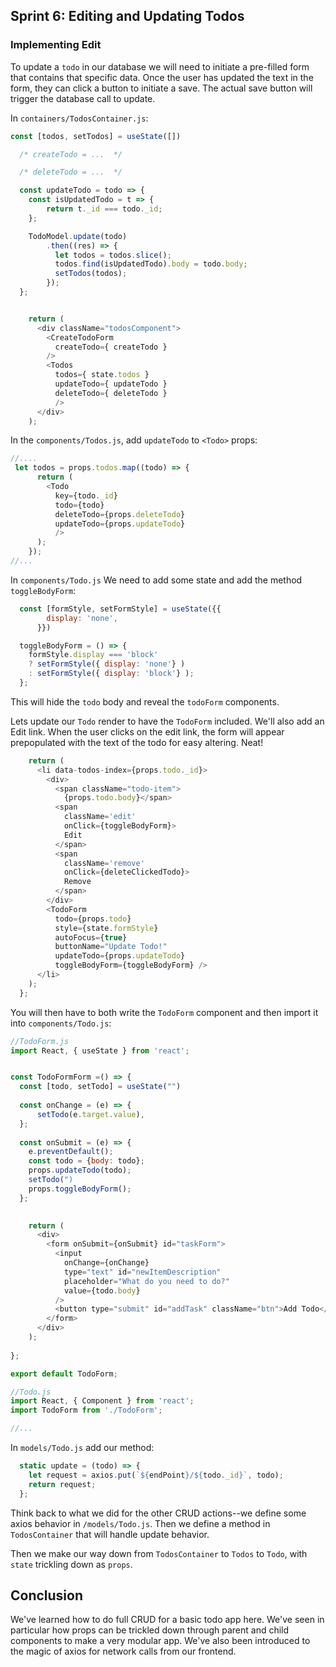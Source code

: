 ## Sprint 6: Editing and Updating Todos

### Implementing Edit

To update a `todo` in our database we will need to initiate a pre-filled form that contains that specific data.  Once the user has updated the text in the form, they can click a button to initiate a save. The actual save button will trigger the database call to update.  

In `containers/TodosContainer.js`:

```js
const [todos, setTodos] = useState([])

  /* createTodo = ...  */

  /* deleteTodo = ...  */

  const updateTodo = todo => {
    const isUpdatedTodo = t => {
        return t._id === todo._id;
    };

    TodoModel.update(todo)
        .then((res) => {
          let todos = todos.slice();
          todos.find(isUpdatedTodo).body = todo.body;
          setTodos(todos);
        });
  };


    return (
      <div className="todosComponent">
        <CreateTodoForm
          createTodo={ createTodo }
        />
        <Todos
          todos={ state.todos }
          updateTodo={ updateTodo } 
          deleteTodo={ deleteTodo }
          />
      </div>
    );

```

In the `components/Todos.js`, add `updateTodo` to `<Todo>` props:

```js
//....
 let todos = props.todos.map((todo) => {
      return (
        <Todo
          key={todo._id}
          todo={todo}
          deleteTodo={props.deleteTodo}
          updateTodo={props.updateTodo} 
          />
      );
    });
//...
```

<!-- Todo changes -->
In `components/Todo.js` We need to add some state and add the method  `toggleBodyForm`:

```js
  const [formStyle, setFormStyle] = useState({{
        display: 'none',
      }})

  toggleBodyForm = () => {
    formStyle.display === 'block'
    ? setFormStyle({ display: 'none'} )
    : setFormStyle({ display: 'block'} );
  };
```

This will hide the `todo` body and reveal the `todoForm` components.

Lets update our `Todo` render to have the `TodoForm` included. We'll also add an Edit link. When the user clicks on the edit link, the form will appear prepopulated with the text of the todo for easy altering. Neat!

```js
    return (
      <li data-todos-index={props.todo._id}>
        <div>
          <span className="todo-item">
            {props.todo.body}</span>
          <span
            className='edit' 
            onClick={toggleBodyForm}>
            Edit
          </span>
          <span
            className='remove' 
            onClick={deleteClickedTodo}>
            Remove
          </span>
        </div>
        <TodoForm 
          todo={props.todo}
          style={state.formStyle}
          autoFocus={true}
          buttonName="Update Todo!"
          updateTodo={props.updateTodo}
          toggleBodyForm={toggleBodyForm} />
      </li> 
    );
  };
```

You will then have to both write the `TodoForm` component and then import it into `components/Todo.js`:

```js
//TodoForm.js
import React, { useState } from 'react';


const TodoFormForm =() => {
  const [todo, setTodo] = useState("")
  
  const onChange = (e) => {
      setTodo(e.target.value),
  };
  
  const onSubmit = (e) => {
    e.preventDefault();
    const todo = {body: todo};
    props.updateTodo(todo);
    setTodo(")
    props.toggleBodyForm();
  };
  

    return (
      <div>
        <form onSubmit={onSubmit} id="taskForm">
          <input  
            onChange={onChange} 
            type="text" id="newItemDescription" 
            placeholder="What do you need to do?" 
            value={todo.body}
          />
          <button type="submit" id="addTask" className="btn">Add Todo</button>
        </form>
      </div>
    );
  
};

export default TodoForm;


```

```js
//Todo.js
import React, { Component } from 'react';
import TodoForm from './TodoForm';

//...
```

In `models/Todo.js` add our method:

```js
  static update = (todo) => {
    let request = axios.put(`${endPoint}/${todo._id}`, todo);
    return request;
  };
```

Think back to what we did for the other CRUD actions--we define some axios behavior in `/models/Todo.js`. Then we define a method in `TodosContainer` that will handle update behavior.

Then we make our way down from `TodosContainer` to `Todos` to `Todo`, with `state` trickling down as `props`.

## Conclusion

We've learned how to do full CRUD for a basic todo app here. We've seen in particular how props can be trickled down through parent and child components to make a very modular app. We've also been introduced to the magic of axios for network calls from our frontend.
